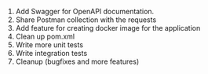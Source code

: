 1. Add Swagger for OpenAPI documentation.
2. Share Postman collection with the requests
3. Add feature for creating docker image for the application
4. Clean up pom.xml
5. Write more unit tests
6. Write integration tests
7. Cleanup (bugfixes and more features)
